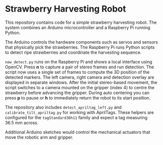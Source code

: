# Strawberry Harvesting Robot

This repository contains code for a simple strawberry harvesting robot. The system
combines an Arduino microcontroller and a Raspberry Pi running Python.

The Arduino controls the hardware components such as servos and sensors that
physically pick the strawberries. The Raspberry Pi runs Python scripts to detect
ripe strawberries and coordinate the harvesting sequence.

`new_detect.py` runs on the Raspberry Pi and shows a local interface using
OpenCV. Press **n** to capture a pair of stereo frames and run detection. The
script now uses a single set of frames to compute the 3D position of the
detected markers. The left camera, right camera and detection overlay
are displayed in separate windows.  After the initial stereo-based movement, the
script switches to a camera mounted on the gripper (index&nbsp;4) to centre the
strawberry before advancing the gripper. During auto centering you can press
**p** to pause or **h** to immediately return the robot to its start position.

The repository also includes ``detect_apriltag_left.py`` and
``calibrate_tilt_apriltag.py`` for working with AprilTags. These helpers are
configured for the ``tagStandard36h11`` family and expect a tag measuring
36.5&nbsp;mm across.

Additional Arduino sketches would control the mechanical actuators that move the
robotic arm and gripper.


